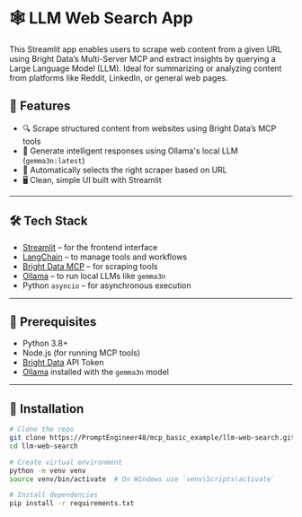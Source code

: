 # 🕸️ LLM Web Search App

This Streamlit app enables users to scrape web content from a given URL using Bright Data’s Multi-Server MCP and extract insights by querying a Large Language Model (LLM). Ideal for summarizing or analyzing content from platforms like Reddit, LinkedIn, or general web pages.

## 🚀 Features

- 🔍 Scrape structured content from websites using Bright Data’s MCP tools
- 🤖 Generate intelligent responses using Ollama's local LLM (`gemma3n:latest`)
- 🧠 Automatically selects the right scraper based on URL
- 🖥️ Clean, simple UI built with Streamlit

---

## 🛠️ Tech Stack

- [Streamlit](https://streamlit.io/) – for the frontend interface  
- [LangChain](https://www.langchain.com/) – to manage tools and workflows  
- [Bright Data MCP](https://brightdata.com/) – for scraping tools  
- [Ollama](https://ollama.com/) – to run local LLMs like `gemma3n`  
- Python `asyncio` – for asynchronous execution  

---

## 🧾 Prerequisites

- Python 3.8+  
- Node.js (for running MCP tools)  
- [Bright Data](https://brightdata.com/) API Token  
- [Ollama](https://ollama.com/) installed with the `gemma3n` model  

---

## 🔧 Installation

```bash
# Clone the repo
git clone https://PromptEngineer48/mcp_basic_example/llm-web-search.git
cd llm-web-search

# Create virtual environment
python -m venv venv
source venv/bin/activate  # On Windows use `venv\Scripts\activate`

# Install dependencies
pip install -r requirements.txt
